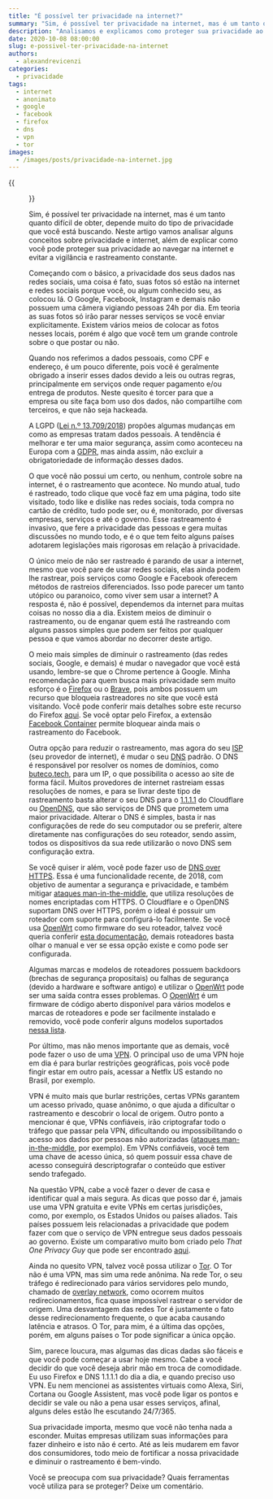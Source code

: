 ```yaml
---
title: "É possível ter privacidade na internet?"
summary: "Sim, é possível ter privacidade na internet, mas é um tanto quanto difícil de obter, depende muito do tipo de privacidade que você está buscando. Neste artigo vamos analisar alguns conceitos sobre privacidade e internet, além de explicar como você pode proteger sua privacidade ao navegar na internet e evitar a vigilância e rastreamento constante."
description: "Analisamos e explicamos como proteger sua privacidade ao navegar na internet e evitar a vigilância e rastreamento constante."
date: 2020-10-08 08:00:00
slug: e-possivel-ter-privacidade-na-internet
authors:
  - alexandrevicenzi
categories:
  - privacidade
tags:
  - internet
  - anonimato
  - google
  - facebook
  - firefox
  - dns
  - vpn
  - tor
images:
  - /images/posts/privacidade-na-internet.jpg
---
```


{{<figure src="/images/posts/privacidade-na-internet.jpg" width="100%" alt="Privacidade" caption="Photo by [Lianhao Qu](https://unsplash.com/@lianhao) on [Unsplash](https://unsplash.com)">}}

Sim, é possível ter privacidade na internet, mas é um tanto quanto difícil de obter, depende muito do tipo de privacidade que você está buscando. Neste artigo vamos analisar alguns conceitos sobre privacidade e internet, além de explicar como você pode proteger sua privacidade ao navegar na internet e evitar a vigilância e rastreamento constante.

Começando com o básico, a privacidade dos seus dados nas redes sociais, uma coisa é fato, suas fotos só estão na internet e redes sociais porque você, ou algum conhecido seu, as colocou lá. O Google, Facebook, Instagram e demais não possuem uma câmera vigiando pessoas 24h por dia. Em teoria as suas fotos só irão parar nesses serviços se você enviar explicitamente. Existem vários meios de colocar as fotos nesses locais, porém é algo que você tem um grande controle sobre o que postar ou não.

Quando nos referimos a dados pessoais, como CPF e endereço, é um pouco diferente, pois você é geralmente obrigado a inserir esses dados devido a leis ou outras regras, principalmente em serviços onde requer pagamento e/ou entrega de produtos. Neste quesito é torcer para que a empresa ou site faça bom uso dos dados, não compartilhe com terceiros, e que não seja hackeada.

A LGPD ([Lei n.º 13.709/2018][L13709]) propões algumas mudanças em como as empresas tratam dados pessoais. A tendência é melhorar e ter uma maior segurança, assim como aconteceu na Europa com a [GDPR][gdpr], mas ainda assim, não excluir a obrigatoriedade de informação desses dados.

O que você não possui um certo, ou nenhum, controle sobre na internet, é o rastreamento que acontece. No mundo atual, tudo é rastreado, todo clique que você faz em uma página, todo site visitado, todo like e dislike nas redes sociais, toda compra no cartão de crédito, tudo pode ser, ou é, monitorado, por diversas empresas, serviços e até o governo. Esse rastreamento é invasivo, que fere a privacidade das pessoas e gera muitas discussões no mundo todo, e é o que tem feito alguns países adotarem legislações mais rigorosas em relação à privacidade.

O único meio de não ser rastreado é parando de usar a internet, mesmo que você pare de usar redes sociais, elas ainda podem lhe rastrear, pois serviços como Google e Facebook oferecem métodos de rastreios diferenciados. Isso pode parecer um tanto utópico ou paranoico, como viver sem usar a internet? A resposta é, não é possível, dependemos da internet para muitas coisas no nosso dia a dia. Existem meios de diminuir o rastreamento, ou de enganar quem está lhe rastreando com alguns passos simples que podem ser feitos por qualquer pessoa e que vamos abordar no decorrer deste artigo.

O meio mais simples de diminuir o rastreamento (das redes sociais, Google, e demais) é mudar o navegador que você está usando, lembre-se que o Chrome pertence à Google. Minha recomendação para quem busca mais privacidade sem muito esforço é o [Firefox][firefox] ou o [Brave][brave], pois ambos possuem um recurso que bloqueia rastreadores no site que você está visitando. Você pode conferir mais detalhes sobre este recurso do Firefox [aqui][firefox-privacidade]. Se você optar pelo Firefox, a extensão [Facebook Container][facebook-container] permite bloquear ainda mais o rastreamento do Facebook.

Outra opção para reduzir o rastreamento, mas agora do seu [ISP][isp] (seu provedor de internet), é mudar o seu [DNS][dns] padrão. O DNS é responsável por resolver os nomes de domínios, como [buteco.tech][buteco], para um IP, o que possibilita o acesso ao site de forma fácil. Muitos provedores de internet rastreiam essas resoluções de nomes, e para se livrar deste tipo de rastreamento basta alterar o seu DNS para o [1.1.1.1][cf-dns] do Cloudflare ou [OpenDNS][opendns], que são serviços de DNS que prometem uma maior privacidade. Alterar o DNS é simples, basta ir nas configurações de rede do seu computador ou se preferir, altere diretamente nas configurações do seu roteador, sendo assim, todos os dispositivos da sua rede utilizarão o novo DNS sem configuração extra.

Se você quiser ir além, você pode fazer uso de [DNS over HTTPS][dns-over-https]. Essa é uma funcionalidade recente, de 2018, com objetivo de aumentar a segurança e privacidade, e também mitigar [ataques man-in-the-middle][man-in-the-middle], que utiliza resoluções de nomes encriptadas com HTTPS. O Cloudflare e o OpenDNS suportam DNS over HTTPS, porém o ideal é possuir um roteador com suporte para configurá-lo facilmente. Se você usa [OpenWrt][openwrt] como firmware do seu roteador, talvez você queria conferir [esta documentação][dns-over-https-owrt], demais roteadores basta olhar o manual e ver se essa opção existe e como pode ser configurada.

Algumas marcas e modelos de roteadores possuem backdoors (brechas de segurança propositais) ou falhas de segurança (devido a hardware e software antigo) e utilizar o [OpenWrt][openwrt] pode ser uma saída contra esses problemas. O [OpenWrt][openwrt] é um firmware de código aberto disponível para vários modelos e marcas de roteadores e pode ser facilmente instalado e removido, você pode conferir alguns modelos suportados [nessa lista][openwrt-list].

Por último, mas não menos importante que as demais, você pode fazer o uso de uma [VPN][vpn]. O principal uso de uma VPN hoje em dia é para burlar restrições geográficas, pois você pode fingir estar em outro país, acessar a Netflx US estando no Brasil, por exemplo.

VPN é muito mais que burlar restrições, certas VPNs garantem um acesso privado, quase anônimo, o que ajuda a dificultar o rastreamento e descobrir o local de origem. Outro ponto a mencionar é que, VPNs confiáveis, irão criptografar todo o tráfego que passar pela VPN, dificultando ou impossibilitando o acesso aos dados por pessoas não autorizadas ([ataques man-in-the-middle][man-in-the-middle], por exemplo). Em VPNs confiáveis, você tem uma chave de acesso única, só quem possuir essa chave de acesso conseguirá descriptografar o conteúdo que estiver sendo trafegado.

Na questão VPN, cabe a você fazer o dever de casa e identificar qual a mais segura. As dicas que posso dar é, jamais use uma VPN gratuita e evite VPNs em certas jurisdições, como, por exemplo, os Estados Unidos ou países aliados. Tais países possuem leis relacionadas a privacidade que podem fazer com que o serviço de VPN entregue seus dados pessoais ao governo. Existe um comparativo muito bom criado pelo *That One Privacy Guy* que pode ser encontrado [aqui][vpns-comp].

Ainda no quesito VPN, talvez você possa utilizar o [Tor][tor]. O Tor não é uma VPN, mas sim uma rede anônima. Na rede Tor, o seu tráfego é redirecionado para vários servidores pelo mundo, chamado de [overlay network][o-n], como ocorrem muitos redirecionamentos, fica quase impossível rastrear o servidor de origem. Uma desvantagem das redes Tor é justamente o fato desse redirecionamento frequente, o que acaba causando latência e atrasos. O Tor, para mim, é a última das opções, porém, em alguns países o Tor pode significar a única opção.

Sim, parece loucura, mas algumas das dicas dadas são fáceis e que você pode começar a usar hoje mesmo. Cabe a você decidir do que você deseja abrir mão em troca de comodidade. Eu uso Firefox e DNS 1.1.1.1 do dia a dia, e quando preciso uso VPN. Eu nem mencionei as assistentes virtuais como Alexa, Siri, Cortana ou Google Assistent, mas você pode ligar os pontos e decidir se vale ou não a pena usar esses serviços, afinal, alguns deles estão lhe escutando 24/7/365.

Sua privacidade importa, mesmo que você não tenha nada a esconder. Muitas empresas utilizam suas informações para fazer dinheiro e isto não é certo. Até as leis mudarem em favor dos consumidores, todo meio de fortificar a nossa privacidade e diminuir o rastreamento é bem-vindo.

Você se preocupa com sua privacidade? Quais ferramentas você utiliza para se proteger? Deixe um comentário.

[L13709]: http://www.planalto.gov.br/ccivil_03/_ato2015-2018/2018/lei/L13709.htm
[gdpr]: https://pt.wikipedia.org/wiki/Regulamento_Geral_sobre_a_Prote%C3%A7%C3%A3o_de_Dados
[isp]: https://pt.wikipedia.org/wiki/Fornecedor_de_acesso_%C3%A0_internet
[dns]: https://pt.wikipedia.org/wiki/Sistema_de_Nomes_de_Dom%C3%ADnio
[cf-dns]: https://1.1.1.1/dns/
[opendns]: https://www.opendns.com/
[tor]: https://www.torproject.org/pt-BR/
[o-n]: https://pt.wikipedia.org/wiki/Rede_sobreposta
[vpns-comp]: https://thatoneprivacysite.net/#detailed-vpn-comparison
[vpn]: https://pt.wikipedia.org/wiki/Rede_privada_virtual
[openwrt]: https://openwrt.org/start?id=pt-br/start
[openwrt-list]: https://openwrt.org/toh/start
[dns-over-https-owrt]: https://openwrt.org/docs/guide-user/services/dns/doh_dnsmasq_https-dns-proxy
[dns-over-https]: https://pt.wikipedia.org/wiki/DNS_sobre_HTTPS
[man-in-the-middle]: https://pt.wikipedia.org/wiki/Ataque_man-in-the-middle
[brave]: https://brave.com/
[firefox]: https://www.mozilla.org/pt-BR/firefox/new/
[firefox-privacidade]: https://support.mozilla.org/pt-BR/kb/protecao-aprimorada-contra-rastreamento-firefox-desktop
[facebook-container]: https://addons.mozilla.org/pt-BR/firefox/addon/facebook-container/
[buteco]: https://buteco.tech
